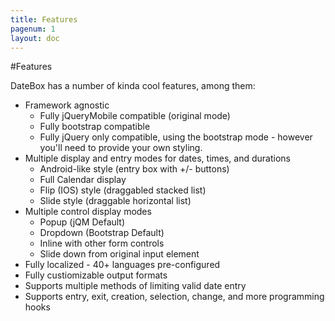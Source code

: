 ```yaml
---
title: Features
pagenum: 1
layout: doc
---
```


#Features

DateBox has a number of kinda cool features, among them:

 - Framework agnostic
   - Fully jQueryMobile compatible (original mode)
   - Fully bootstrap compatible
   - Fully jQuery only compatible, using the bootstrap mode - however you'll need to provide your own styling.
 - Multiple display and entry modes for dates, times, and durations
   - Android-like style (entry box with +/- buttons)
   - Full Calendar display
   - Flip (IOS) style (draggabled stacked list)
   - Slide style (draggable horizontal list)
 - Multiple control display modes
   - Popup (jQM Default)
   - Dropdown (Bootstrap Default)
   - Inline with other form controls
   - Slide down from original input element
 - Fully localized - 40+ languages pre-configured
 - Fully custiomizable output formats
 - Supports multiple methods of limiting valid date entry
 - Supports entry, exit, creation, selection, change, and more programming hooks

